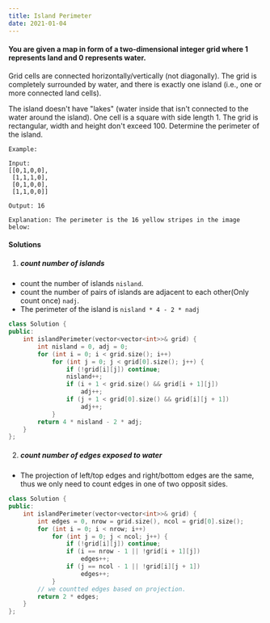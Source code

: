 ```yaml
---
title: Island Perimeter
date: 2021-01-04
---
```

#### You are given a map in form of a two-dimensional integer grid where 1 represents land and 0 represents water.

Grid cells are connected horizontally/vertically (not diagonally). The grid is completely surrounded by water, and there is exactly one island (i.e., one or more connected land cells).

The island doesn't have "lakes" (water inside that isn't connected to the water around the island). One cell is a square with side length 1. The grid is rectangular, width and height don't exceed 100. Determine the perimeter of the island.

 

```
Example:

Input:
[[0,1,0,0],
 [1,1,1,0],
 [0,1,0,0],
 [1,1,0,0]]

Output: 16

Explanation: The perimeter is the 16 yellow stripes in the image below:
```

#### Solutions

1. ##### count number of islands

- count the number of islands `nisland`.
- count the number of pairs of islands are adjacent to each other(Only count once) `nadj`.
- The perimeter of the island is `nisland * 4 - 2 * nadj`

```cpp
class Solution {
public:
    int islandPerimeter(vector<vector<int>>& grid) {
        int nisland = 0, adj = 0;
        for (int i = 0; i < grid.size(); i++)
            for (int j = 0; j < grid[0].size(); j++) {
                if (!grid[i][j]) continue;
                nisland++;
                if (i + 1 < grid.size() && grid[i + 1][j])
                    adj++;
                if (j + 1 < grid[0].size() && grid[i][j + 1])
                    adj++;
            }
        return 4 * nisland - 2 * adj;
    }
};
```


2. ##### count number of edges exposed to water

- The projection of left/top edges and right/bottom edges are the same, thus we only need to count edges in one of two opposit sides.

```cpp
class Solution {
public:
    int islandPerimeter(vector<vector<int>>& grid) {
        int edges = 0, nrow = grid.size(), ncol = grid[0].size();
        for (int i = 0; i < nrow; i++)
            for (int j = 0; j < ncol; j++) {
                if (!grid[i][j]) continue;
                if (i == nrow - 1 || !grid[i + 1][j])
                    edges++;
                if (j == ncol - 1 || !grid[i][j + 1])
                    edges++;
            }
        // we countted edges based on projection.
        return 2 * edges;
    }
};
```